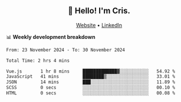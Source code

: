 
<h2 align="center">👋 Hello! I'm Cris.</h2>
<p align="center">
  <a href="https://www.criscunas.dev">Website</a> •
  <a href="https://www.linkedin.com/in/cristophercunas/">LinkedIn</a> 
</p>


📊 **Weekly development breakdown**
<!--START_SECTION:waka-->

```txt
From: 23 November 2024 - To: 30 November 2024

Total Time: 2 hrs 4 mins

Vue.js       1 hr 8 mins     █████████████▓░░░░░░░░░░░   54.92 %
JavaScript   41 mins         ████████▒░░░░░░░░░░░░░░░░   33.01 %
JSON         14 mins         ███░░░░░░░░░░░░░░░░░░░░░░   11.89 %
SCSS         0 secs          ░░░░░░░░░░░░░░░░░░░░░░░░░   00.10 %
HTML         0 secs          ░░░░░░░░░░░░░░░░░░░░░░░░░   00.08 %
```

<!--END_SECTION:waka-->
